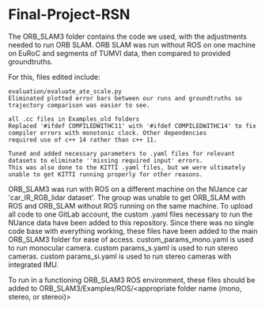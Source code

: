 # Final-Project-RSN
The ORB_SLAM3 folder contains the code we used, with the adjustments needed to run ORB SLAM. 
ORB SLAM was run without ROS on one machine on EuRoC and segments of TUMVI data, then compared to provided groundtruths. 

For this, files edited include:

    evaluation/evaluate_ate_scale.py 
    Eliminated plotted error bars between our runs and groundtruths so trajectory comparison was easier to see. 
    
    all .cc files in Examples_old folders
    Replaced '#ifdef COMPILEDWITHC11' with '#ifdef COMPILEDWITHC14' to fix compiler errors with monotonic clock. Other dependencies 
    required use of c++ 14 rather than c++ 11. 

    Tuned and added necessary parameters to .yaml files for relevant datasets to eliminate ''missing required input' errors. 
    This was also done to the KITTI .yaml files, but we were ultimately unable to get KITTI running properly for other reasons. 

ORB_SLAM3 was run with ROS on a different machine on the NUance car 'car_IR_RGB_lidar dataset'. 
The group was unable to get ORB_SLAM with ROS and ORB_SLAM without ROS running on the same machine. 
To upload all code to one GitLab account, the custom .yaml files necessary to run the NUance data have been added to this repository. 
Since there was no single code base with everything working, these files have been added to the main ORB_SLAM3 folder for ease of access. 
    custom_params_mono.yaml is used to run monocular camera.
    custom params_s.yaml is used to run stereo cameras. 
    custom params_si.yaml is used to run stereo cameras with integrated IMU. 

To run in a functioning ORB_SLAM3 ROS environment, these files should be added to ORB_SLAM3/Examples/ROS/<appropriate folder name (mono, stereo, or stereoi)>
